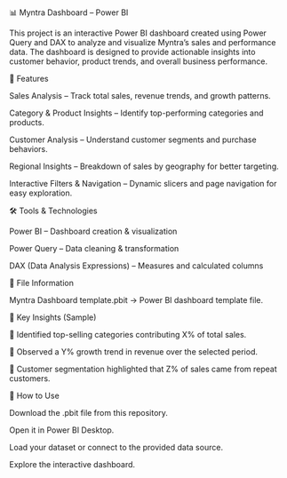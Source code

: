 📊 Myntra Dashboard – Power BI

This project is an interactive Power BI dashboard created using Power Query and DAX to analyze and visualize Myntra’s sales and performance data. The dashboard is designed to provide actionable insights into customer behavior, product trends, and overall business performance.

🚀 Features

Sales Analysis – Track total sales, revenue trends, and growth patterns.

Category & Product Insights – Identify top-performing categories and products.

Customer Analysis – Understand customer segments and purchase behaviors.

Regional Insights – Breakdown of sales by geography for better targeting.

Interactive Filters & Navigation – Dynamic slicers and page navigation for easy exploration.

🛠️ Tools & Technologies

Power BI – Dashboard creation & visualization

Power Query – Data cleaning & transformation

DAX (Data Analysis Expressions) – Measures and calculated columns

📂 File Information

Myntra Dashboard template.pbit → Power BI dashboard template file.

🔑 Key Insights (Sample)

📌 Identified top-selling categories contributing X% of total sales.

📌 Observed a Y% growth trend in revenue over the selected period.

📌 Customer segmentation highlighted that Z% of sales came from repeat customers.

📌 How to Use

Download the .pbit file from this repository.

Open it in Power BI Desktop.

Load your dataset or connect to the provided data source.

Explore the interactive dashboard.
